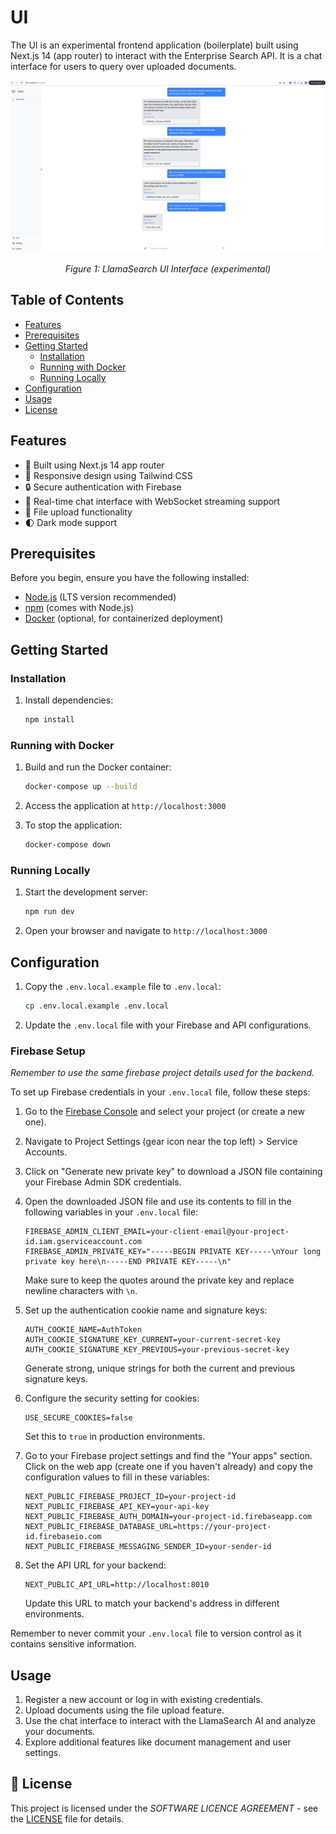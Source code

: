 # UI

The UI is an experimental frontend application (boilerplate) built using Next.js 14 (app router) to interact with the Enterprise Search API. It is a chat interface for users to query over uploaded documents.

<div align="center">
  <img src="assets/demo.png" alt="LlamaSearch UI Demo" width="800" />
  <p>
    <em>Figure 1: LlamaSearch UI Interface (experimental)</em>
  </p>
</div>

## Table of Contents
- [Features](#-features)
- [Prerequisites](#-prerequisites)
- [Getting Started](#-getting-started)
  - [Installation](#-installation)
  - [Running with Docker](#-running-with-docker)
  - [Running Locally](#-running-locally)
- [Configuration](#-configuration)
- [Usage](#-usage)
- [License](#-license)

## Features

- 🚀 Built using Next.js 14 app router
- 🎨 Responsive design using Tailwind CSS
- 🔒 Secure authentication with Firebase
- 💬 Real-time chat interface with WebSocket streaming support
- 📁 File upload functionality
- 🌓 Dark mode support

## Prerequisites

Before you begin, ensure you have the following installed:
- [Node.js](https://nodejs.org/) (LTS version recommended)
- [npm](https://www.npmjs.com/) (comes with Node.js)
- [Docker](https://www.docker.com/) (optional, for containerized deployment)

## Getting Started

### Installation

1. Install dependencies:
   ```bash
   npm install
   ```

### Running with Docker

1. Build and run the Docker container:
   ```bash
   docker-compose up --build
   ```

2. Access the application at `http://localhost:3000`

3. To stop the application:
   ```bash
   docker-compose down
   ```

### Running Locally

1. Start the development server:
   ```bash
   npm run dev
   ```

2. Open your browser and navigate to `http://localhost:3000`

## Configuration

1. Copy the `.env.local.example` file to `.env.local`:
   ```bash
   cp .env.local.example .env.local
   ```

2. Update the `.env.local` file with your Firebase and API configurations.

### Firebase Setup

*Remember to use the same firebase project details used for the backend.*

To set up Firebase credentials in your `.env.local` file, follow these steps:

1. Go to the [Firebase Console](https://console.firebase.google.com/) and select your project (or create a new one).

2. Navigate to Project Settings (gear icon near the top left) > Service Accounts.

3. Click on "Generate new private key" to download a JSON file containing your Firebase Admin SDK credentials.

4. Open the downloaded JSON file and use its contents to fill in the following variables in your `.env.local` file:

   ```
   FIREBASE_ADMIN_CLIENT_EMAIL=your-client-email@your-project-id.iam.gserviceaccount.com
   FIREBASE_ADMIN_PRIVATE_KEY="-----BEGIN PRIVATE KEY-----\nYour long private key here\n-----END PRIVATE KEY-----\n"
   ```

   Make sure to keep the quotes around the private key and replace newline characters with `\n`.

5. Set up the authentication cookie name and signature keys:

   ```
   AUTH_COOKIE_NAME=AuthToken
   AUTH_COOKIE_SIGNATURE_KEY_CURRENT=your-current-secret-key
   AUTH_COOKIE_SIGNATURE_KEY_PREVIOUS=your-previous-secret-key
   ```

   Generate strong, unique strings for both the current and previous signature keys.

6. Configure the security setting for cookies:

   ```
   USE_SECURE_COOKIES=false
   ```

   Set this to `true` in production environments.

7. Go to your Firebase project settings and find the "Your apps" section. Click on the web app (create one if you haven't already) and copy the configuration values to fill in these variables:

   ```
   NEXT_PUBLIC_FIREBASE_PROJECT_ID=your-project-id
   NEXT_PUBLIC_FIREBASE_API_KEY=your-api-key
   NEXT_PUBLIC_FIREBASE_AUTH_DOMAIN=your-project-id.firebaseapp.com
   NEXT_PUBLIC_FIREBASE_DATABASE_URL=https://your-project-id.firebaseio.com
   NEXT_PUBLIC_FIREBASE_MESSAGING_SENDER_ID=your-sender-id
   ```

8. Set the API URL for your backend:

   ```
   NEXT_PUBLIC_API_URL=http://localhost:8010
   ```

   Update this URL to match your backend's address in different environments.

Remember to never commit your `.env.local` file to version control as it contains sensitive information.

## Usage

1. Register a new account or log in with existing credentials.
2. Upload documents using the file upload feature.
3. Use the chat interface to interact with the LlamaSearch AI and analyze your documents.
4. Explore additional features like document management and user settings.

## 📄 License

This project is licensed under the *SOFTWARE LICENCE AGREEMENT* - see the [LICENSE](../LICENSE) file for details.

